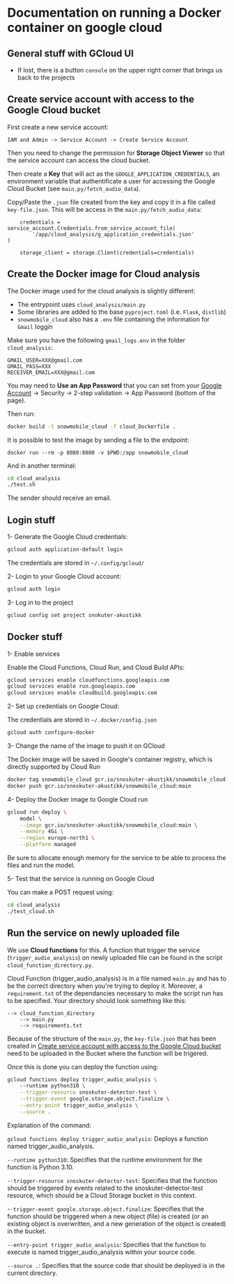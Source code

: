 # Documentation on running a Docker container on google cloud

## General stuff with GCloud UI

- If lost, there is a button `console` on the upper right corner that brings us back to the projects

## Create service account with access to the Google Cloud bucket

First create a new service account:

```
IAM and Admin -> Service Account -> Create Service Account
```

Then you need to change the permission for **Storage Object Viewer** so that the service account can access the cloud bucket.

Then create a **Key** that will act as the `GOOGLE_APPLICATION_CREDENTIALS`, an environment variable that authentificate a user for accessing the Google Cloud Bucket (see `main.py/fetch_audio_data`).

Copy/Paste the `.json` file created from the key and copy it in a file called `key-file.json`. This will be access in the `main.py/fetch_audio_data`:

```
    credentials = service_account.Credentials.from_service_account_file(
        '/app/cloud_analysis/g_application_credentials.json'
)

    storage_client = storage.Client(credentials=credentials)
```

## Create the Docker image for Cloud analysis

The Docker image used for the cloud analysis is slightly different:

- The entrypoint uses `cloud_analysis/main.py`
- Some libraries are added to the base `pyproject.toml` (i.e. `Flask`, `distlib`)
- `snowmobile_cloud` also has a `.env` file containing the information for `Gmail` loggin

Make sure you have the following `gmail_logs.env` in the folder `cloud_analysis`:

```
GMAIL_USER=XXX@gmail.com
GMAIL_PASS=XXX
RECEIVER_EMAIL=XXX@gmail.com
```

You may need to **Use an App Password** that you can set from your [Google Account](https://myaccount.google.com/) -> Security -> 2-step validation -> App Password (bottom of the page).

Then run:

```bash
docker build -t snowmobile_cloud -f cloud_Dockerfile .
```

It is possible to test the image by sending a file to the endpoint:

```
docker run --rm -p 8080:8080 -v $PWD:/app snowmobile_cloud
```

And in another terminal:

```bash
cd cloud_analysis
./test.sh
```

The sender should receive an email.

## Login stuff

1- Generate the Google Cloud credentials:

```bash
gcloud auth application-default login
```

The credentials are stored in `~/.config/gcloud/`

2- Login to your Google Cloud account:

```bash
gcloud auth login
```

3- Log in to the project

```bash
gcloud config set project snokuter-akustikk
```

## Docker stuff

1- Enable services

Enable the Cloud Functions, Cloud Run, and Cloud Build APIs:

```bash
gcloud services enable cloudfunctions.googleapis.com
gcloud services enable run.googleapis.com
gcloud services enable cloudbuild.googleapis.com
```

2- Set up credentials on Google Cloud:

The credentials are stored in `~/.docker/config.json`

```bash
gcloud auth configure-docker
```

3- Change the name of the image to push it on GCloud

The Docker image will be saved in Google's container registry, which is directly supported by Cloud Run

```bash
docker tag snowmobile_cloud gcr.io/snoskuter-akustikk/snowmobile_cloud:main
docker push gcr.io/snoskuter-akustikk/snowmobile_cloud:main

```

4- Deploy the Docker image to Google Cloud run

```bash
gcloud run deploy \
    model \
    --image gcr.io/snoskuter-akustikk/snowmobile_cloud:main \
    --memory 4Gi \
    --region europe-north1 \
    --platform managed
```

Be sure to allocate enough memory for the service to be able to process the files and run the model.

5- Test that the service is running on Google Cloud

You can make a POST request using:

```bash
cd cloud_analysis
./test_cloud.sh
```

## Run the service on newly uploaded file

We use **Cloud functions** for this. A function that trigger the service (`trigger_audio_analysis`) on newly uploaded file can be found in the script `cloud_function_directory.py`.

Cloud Function (trigger_audio_analysis) is in a file named `main.py` and has to be the correct directory when you're trying to deploy it. Moreover, a `requirement.txt` of the dependancies necessary to make the script run has to be specified. Your directory should look something like this:

```
--> cloud_function_directory
    --> main.py
    --> requirements.txt
```

Because of the structure of the `main.py`, the `key-file.json` that has been created in [Create service account with access to the Google Cloud bucket](#create-service-account-with-access-to-the-google-cloud-bucket) need to be uploaded in the Bucket where the function will be trigered.

Once this is done you can deploy the function using:

```bash
gcloud functions deploy trigger_audio_analysis \ 
    --runtime python310 \
    --trigger-resource snoskuter-detector-test \
    --trigger-event google.storage.object.finalize \
    --entry-point trigger_audio_analysis \
    --source .
```

Explanation of the command:

`gcloud functions deploy trigger_audio_analysis`: Deploys a function named trigger_audio_analysis.

`--runtime python310`: Specifies that the runtime environment for the function is Python 3.10.

`--trigger-resource snoskuter-detector-test`: Specifies that the function should be triggered by events related to the snoskuter-detector-test resource, which should be a Cloud Storage bucket in this context.

-`-trigger-event google.storage.object.finalize`: Specifies that the function should be triggered when a new object (file) is created (or an existing object is overwritten, and a new generation of the object is created) in the bucket.

`--entry-point trigger_audio_analysis`: Specifies that the function to execute is named trigger_audio_analysis within your source code.

`--source .`: Specifies that the source code that should be deployed is in the current directory.